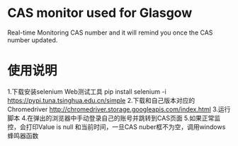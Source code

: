 # CAS monitor used for Glasgow
Real-time Monitoring CAS number and it will remind you once the CAS number updated.

# 使用说明
1.下载安装selenium Web测试工具 pip install selenium -i https://pypi.tuna.tsinghua.edu.cn/simple
2.下载和自己版本对应的 Chromedriver http://chromedriver.storage.googleapis.com/index.html
3.运行脚本
4.在弹出的浏览器中手动登录自己的账号并跳转到CAS页面
5.如果正常监控，会打印Value is null 和当前时间，一旦CAS nuber框不为空，调用windows蜂鸣器函数
